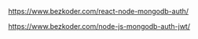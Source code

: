 https://www.bezkoder.com/react-node-mongodb-auth/

https://www.bezkoder.com/node-js-mongodb-auth-jwt/